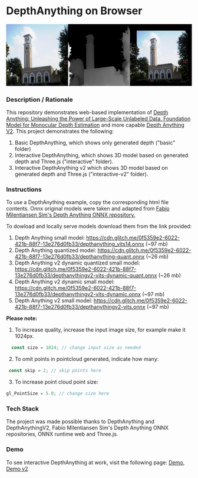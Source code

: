 # DepthAnything on Browser

<img src="img/screenshot.jpg" title="screenshot" alt="screenshot" style="text-align: center">


### **Description / Rationale**
This repository demonstrates web-based implementation of <a href="https://github.com/LiheYoung/Depth-Anything">Depth Anything: Unleashing the Power of Large-Scale Unlabeled Data. Foundation Model for Monocular Depth Estimation</a> and more capable <a href="https://github.com/DepthAnything/Depth-Anything-V2">Depth Anything V2</a>. This project demonstrates the following:
1. Basic DepthAnything, which shows only generated depth ("basic" folder)
2. Interactive DepthAnything, which shows 3D model based on generated depth and Three.js ("interactive" folder).
3. Interactive DepthAnything v2 which shows 3D model based on generated depth and Three.js ("interactive-v2" folder).

### **Instructions**
To use a DepthAnything example, copy the corresponding html file contents. Onnx original models were taken and adapted from <a href="https://github.com/fabio-sim/Depth-Anything-ONNX/releases/tag/v2.0.0">Fabio Milentiansen Sim's Depth Anything ONNX repository.</a> 

To dowload and locally serve models download them from the link provided:
1. Depth Anything small model: https://cdn.glitch.me/0f5359e2-6022-421b-88f7-13e276d0fb33/depthanything_vits14.onnx (~97 mb)
2. Depth Anything quantized model: https://cdn.glitch.me/0f5359e2-6022-421b-88f7-13e276d0fb33/depthanything-quant.onnx (~26 mb)
3. Depth Anything v2 dynamic quantized small model: https://cdn.glitch.me/0f5359e2-6022-421b-88f7-13e276d0fb33/depthanythingv2-vits-dynamic-quant.onnx (~26 mb)
4. Depth Anything v2 dynamic small model: https://cdn.glitch.me/0f5359e2-6022-421b-88f7-13e276d0fb33/depthanythingv2-vits-dynamic.onnx (~97 mb)
5. Depth Anything v2 small model: https://cdn.glitch.me/0f5359e2-6022-421b-88f7-13e276d0fb33/depthanythingv2-vits.onnx (~97 mb)

<b>Please note:</b>
1. To increase quality, increase the input image size, for example make it 1024px.
```js
  const size = 1024; // change input size as needed
```
2. To omit points in pointcloud generated, indicate how many:
```js
 const skip = 2; // skip points here
```
3. To increase point cloud point size:
```js
gl_PointSize = 5.0; // change size here
```   
### **Tech Stack**
The project was made possible thanks to DepthAnything and DepthAnythingV2, Fabio Milentiansen Sim's Depth Anything ONNX repositories, ONNX runtime web and Three.js.

### **Demo**
To see interactive DepthAnything at work, visit the following page: <a href="https://depthanything.glitch.me/">Demo</a>, <a href="https://depthanything.glitch.me/interactive-dynamic.html">Demo v2</a>
